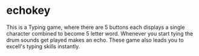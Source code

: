 # echokey
This is a Typing game, where there are 5 buttons each displays a single character combined to become 5 letter word. Whenever you start tying the drum sounds get played makes an echo. These game also leads you to excell's typing skills instantly.
